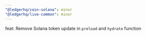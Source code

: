 ```yaml
---
"@ledgerhq/coin-solana": minor
"@ledgerhq/live-common": minor
---
```


feat: Remove Solana token update in `preload` and `hydrate` function
